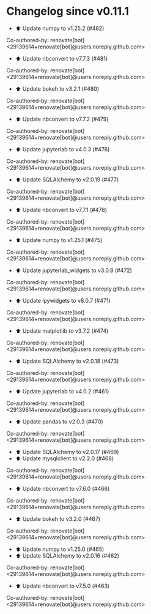 # Changelog since v0.11.1
- ⬆️ Update numpy to v1.25.2 (#482)

Co-authored-by: renovate[bot] <29139614+renovate[bot]@users.noreply.github.com> 
- ⬆️ Update nbconvert to v7.7.3 (#481)

Co-authored-by: renovate[bot] <29139614+renovate[bot]@users.noreply.github.com> 
- ⬆️ Update bokeh to v3.2.1 (#480)

Co-authored-by: renovate[bot] <29139614+renovate[bot]@users.noreply.github.com> 
- ⬆️ Update nbconvert to v7.7.2 (#479)

Co-authored-by: renovate[bot] <29139614+renovate[bot]@users.noreply.github.com> 
- ⬆️ Update jupyterlab to v4.0.3 (#476)

Co-authored-by: renovate[bot] <29139614+renovate[bot]@users.noreply.github.com> 
- ⬆️ Update SQLAlchemy to v2.0.19 (#477)

Co-authored-by: renovate[bot] <29139614+renovate[bot]@users.noreply.github.com> 
- ⬆️ Update nbconvert to v7.7.1 (#478)

Co-authored-by: renovate[bot] <29139614+renovate[bot]@users.noreply.github.com> 
- ⬆️ Update numpy to v1.25.1 (#475)

Co-authored-by: renovate[bot] <29139614+renovate[bot]@users.noreply.github.com> 
- ⬆️ Update jupyterlab_widgets to v3.0.8 (#472)

Co-authored-by: renovate[bot] <29139614+renovate[bot]@users.noreply.github.com> 
- ⬆️ Update ipywidgets to v8.0.7 (#471)

Co-authored-by: renovate[bot] <29139614+renovate[bot]@users.noreply.github.com> 
- ⬆️ Update matplotlib to v3.7.2 (#474)

Co-authored-by: renovate[bot] <29139614+renovate[bot]@users.noreply.github.com> 
- ⬆️ Update SQLAlchemy to v2.0.18 (#473)

Co-authored-by: renovate[bot] <29139614+renovate[bot]@users.noreply.github.com> 
- ⬆️ Update jupyterlab to v4.0.2 (#461)

Co-authored-by: renovate[bot] <29139614+renovate[bot]@users.noreply.github.com> 
- ⬆️ Update pandas to v2.0.3 (#470)

Co-authored-by: renovate[bot] <29139614+renovate[bot]@users.noreply.github.com> 
- ⬆️ Update SQLAlchemy to v2.0.17 (#469) 
- ⬆️ Update mysqlclient to v2.2.0 (#468)

Co-authored-by: renovate[bot] <29139614+renovate[bot]@users.noreply.github.com> 
- ⬆️ Update nbconvert to v7.6.0 (#466)

Co-authored-by: renovate[bot] <29139614+renovate[bot]@users.noreply.github.com> 
- ⬆️ Update bokeh to v3.2.0 (#467)

Co-authored-by: renovate[bot] <29139614+renovate[bot]@users.noreply.github.com> 
- ⬆️ Update numpy to v1.25.0 (#465) 
- ⬆️ Update SQLAlchemy to v2.0.16 (#462)

Co-authored-by: renovate[bot] <29139614+renovate[bot]@users.noreply.github.com> 
- ⬆️ Update nbconvert to v7.5.0 (#463)

Co-authored-by: renovate[bot] <29139614+renovate[bot]@users.noreply.github.com> 
